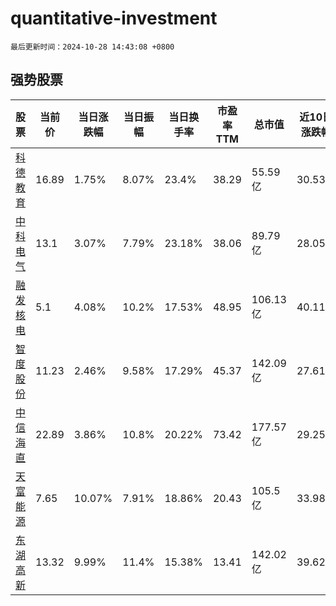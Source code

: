 # quantitative-investment

`最后更新时间：2024-10-28 14:43:08 +0800`

## 强势股票

|股票|当前价|当日涨跌幅|当日振幅|当日换手率|市盈率TTM|总市值|近10日涨跌幅|
|----|----|----|----|----|----|----|----|
|[科德教育](https://xueqiu.com/S/SZ300192)|16.89|1.75%|8.07%|23.4%|38.29|55.59亿|30.53%|
|[中科电气](https://xueqiu.com/S/SZ300035)|13.1|3.07%|7.79%|23.18%|38.06|89.79亿|28.05%|
|[融发核电](https://xueqiu.com/S/SZ002366)|5.1|4.08%|10.2%|17.53%|48.95|106.13亿|40.11%|
|[智度股份](https://xueqiu.com/S/SZ000676)|11.23|2.46%|9.58%|17.29%|45.37|142.09亿|27.61%|
|[中信海直](https://xueqiu.com/S/SZ000099)|22.89|3.86%|10.8%|20.22%|73.42|177.57亿|29.25%|
|[天富能源](https://xueqiu.com/S/SH600509)|7.65|10.07%|7.91%|18.86%|20.43|105.5亿|33.98%|
|[东湖高新](https://xueqiu.com/S/SH600133)|13.32|9.99%|11.4%|15.38%|13.41|142.02亿|39.62%|
